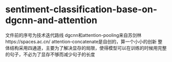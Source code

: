 # sentiment-classification-base-on-dgcnn-and-attention
文件前的序号为技术迭代路线
dgcnn和attention-pooling来自苏剑林https://spaces.ac.cn/
attention-concatenate是自创的，算一个小小的创新
整体结构采用四通道，主要为了解决显存的局限，使得模型可以在训练的时候用完整的句子，不必为了显存不够而减少句子的长度
